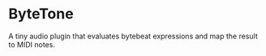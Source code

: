 # ByteTone

A tiny audio plugin that evaluates bytebeat expressions and map the result to MIDI notes.
